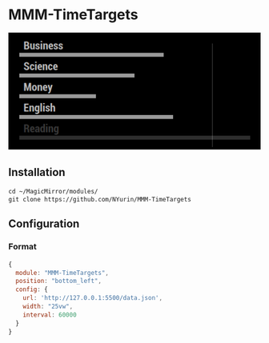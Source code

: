 # MMM-TimeTargets
![Main screenshot](screenshot.png)

## Installation
```shell
cd ~/MagicMirror/modules/
git clone https://github.com/NYurin/MMM-TimeTargets
```

## Configuration
### Format
```javascript
{
  module: "MMM-TimeTargets",
  position: "bottom_left",
  config: {
    url: 'http://127.0.0.1:5500/data.json',
    width: "25vw",
    interval: 60000
  }
}
```
